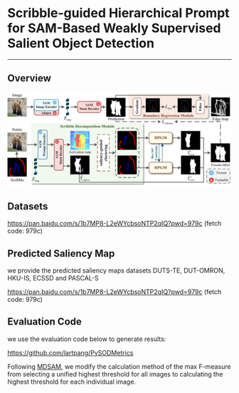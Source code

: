 # Scribble-guided Hierarchical Prompt for SAM-Based Weakly Supervised Salient Object Detection

---

## Overview

![SHP-SAM Framework](./assets/framework.png)

## Datasets

<https://pan.baidu.com/s/1b7MP8-L2eWYcbsoNTP2qIQ?pwd=979c> (fetch code: 979c)

## Predicted Saliency Map

we provide the predicted saliency maps datasets DUTS-TE, DUT-OMRON, HKU-IS, ECSSD and PASCAL-S

<https://pan.baidu.com/s/1b7MP8-L2eWYcbsoNTP2qIQ?pwd=979c> (fetch code: 979c)

## Evaluation Code

we use the evaluation code below to generate results:

<https://github.com/lartpang/PySODMetrics>

Following [MDSAM](https://github.com/BellyBeauty/MDSAM), we modify the calculation method of the max F-measure from selecting a unified highest threshold for all images to calculating the highest threshold for each individual image.
